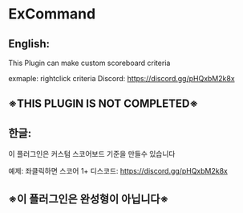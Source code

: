 # ExCommand
English:
-------------
This Plugin can make custom scoreboard criteria

exmaple: rightclick criteria
Discord: https://discord.gg/pHQxbM2k8x


※THIS PLUGIN IS NOT COMPLETED※
----------

한글:
-------------
이 플러그인은 커스텀 스코어보드 기준을 만들수 있습니다

예제: 좌클릭하면 스코어 1+
디스코드: https://discord.gg/pHQxbM2k8x

※이 플러그인은 완성형이 아닙니다※
----------
